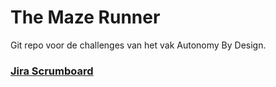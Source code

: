 # The Maze Runner 
Git repo voor de challenges van het vak Autonomy By Design.

### [Jira Scrumboard](https://fancymazerunner.atlassian.net/jira/software/projects/DOOL/boards/1)

